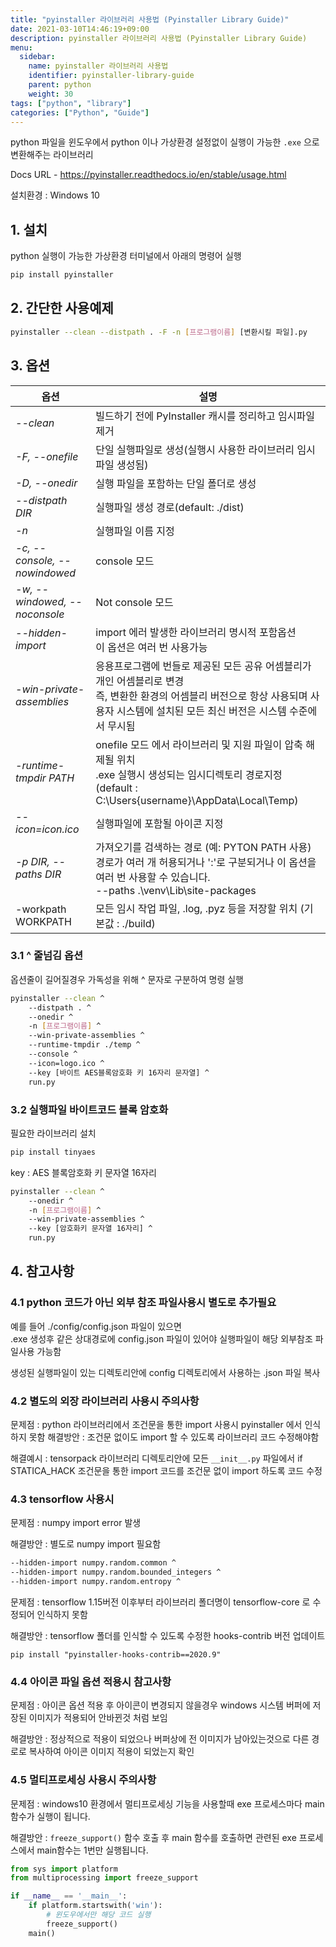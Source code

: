 ```yaml
---
title: "pyinstaller 라이브러리 사용법 (Pyinstaller Library Guide)"
date: 2021-03-10T14:46:19+09:00
description: pyinstaller 라이브러리 사용법 (Pyinstaller Library Guide)
menu:
  sidebar:
    name: pyinstaller 라이브러리 사용법
    identifier: pyinstaller-library-guide
    parent: python
    weight: 30
tags: ["python", "library"]
categories: ["Python", "Guide"]
---
```




python 파일을 윈도우에서 python 이나 가상환경 설정없이 실행이 가능한 `.exe` 으로 변환해주는 라이브러리

Docs URL - https://pyinstaller.readthedocs.io/en/stable/usage.html

설치환경 : Windows 10

## 1. 설치

python 실행이 가능한 가상환경 터미널에서 아래의 명령어 실행

```bash
pip install pyinstaller
```



## 2. 간단한 사용예제

```bash
pyinstaller --clean --distpath . -F -n [프로그램이름] [변환시킬 파일].py
```



## 3. 옵션

|옵션           |설명|
|---                |---|
|*--clean*          |빌드하기 전에 PyInstaller 캐시를 정리하고 임시파일 제거|
|*-F, --onefile*    |단일 실행파일로 생성(실행시 사용한 라이브러리 임시파일 생성됨)|
|*-D, --onedir*     |실행 파일을 포함하는 단일 폴더로 생성|
|*--distpath DIR*   |실행파일 생성 경로(default: ./dist)|
|*-n*               |실행파일 이름 지정|
|*-c, --console, --nowindowed*|console 모드|
|*-w, --windowed, --noconsole*|Not console 모드|
|*--hidden-import*  |import 에러 발생한 라이브러리 명시적 포함옵션 </br> 이 옵션은 여러 번 사용가능|
|*-win-private-assemblies*|응용프로그램에 번들로 제공된 모든 공유 어셈블리가 개인 어셈블리로 변경 </br>즉, 변환한 환경의 어셈블리 버전으로 항상 사용되며 사용자 시스템에 설치된 모든 최신 버전은 시스템 수준에서 무시됨|
|*-runtime-tmpdir PATH*|onefile 모드 에서 라이브러리 및 지원 파일이 압축 해제될 위치 </br> .exe 실행시 생성되는 임시디렉토리 경로지정 (default : C:\Users\{username}\AppData\Local\Temp)|
|*--icon=icon.ico*  |실행파일에 포함될 아이콘 지정|
|*-p DIR, --paths DIR*|가져오기를 검색하는 경로 (예: PYTON PATH 사용) </br> 경로가 여러 개 허용되거나 ':'로 구분되거나 이 옵션을 여러 번 사용할 수 있습니다. </br> --paths .\venv\Lib\site-packages|
|-workpath WORKPATH |모든 임시 작업 파일, .log, .pyz 등을 저장할 위치 (기본값 : ./build)|

### 3.1 ^ 줄넘김 옵션

옵션줄이 길어질경우 가독성을 위해 ^ 문자로 구분하여 명령 실행

```bash
pyinstaller --clean ^
	--distpath . ^
	--onedir ^
	-n [프로그램이름] ^
	--win-private-assemblies ^
	--runtime-tmpdir ./temp ^
	--console ^
	--icon=logo.ico ^
	--key [바이트 AES블록암호화 키 16자리 문자열] ^
	run.py
```

### 3.2 실행파일 바이트코드 블록 암호화

필요한 라이브러리 설치

```bash
pip install tinyaes
```

key : AES 블록암호화 키 문자열 16자리 

```bash
pyinstaller --clean ^
	--onedir ^
	-n [프로그램이름] ^
	--win-private-assemblies ^
	--key [암호화키 문자열 16자리] ^
	run.py
```



## 4. 참고사항

### 4.1 python 코드가 아닌 외부 참조 파일사용시 별도로 추가필요

예를 들어 ./config/config.json 파일이 있으면  
.exe 생성후 같은 상대경로에 config.json 파일이 있어야 실행파일이 해당 외부참조 파일사용 가능함    

생성된 실행파일이 있는 디렉토리안에 config 디렉토리에서 사용하는 .json 파일 복사

### 4.2 별도의 외장 라이브러리 사용시 주의사항

문제점 : python 라이브러리에서 조건문을 통한 import 사용시 pyinstaller 에서 인식하지 못함
해결방안 : 조건문 없이도 import 할 수 있도록 라이브러리 코드 수정해야함

해결예시 : tensorpack 라이브러리 디렉토리안에 모든 `__init__.py` 파일에서 if STATICA_HACK 조건문을 통한 import 코드를 조건문 없이 import 하도록 코드 수정

### 4.3 tensorflow 사용시

문제점 : numpy import error 발생

해결방안 : 별도로 numpy import 필요함

```bash
--hidden-import numpy.random.common ^
--hidden-import numpy.random.bounded_integers ^
--hidden-import numpy.random.entropy ^
```

문제점 : tensorflow 1.15버전 이후부터 라이브러리 폴더명이 tensorflow-core 로 수정되어 인식하지 못함

해결방안 : tensorflow 폴더를 인식할 수 있도록 수정한 hooks-contrib 버전 업데이트

`pip install "pyinstaller-hooks-contrib==2020.9"`

### 4.4 아이콘 파일 옵션 적용시 참고사항

문제점 : 아이콘 옵션 적용 후 아이콘이 변경되지 않을경우 windows 시스템 버퍼에 저장된 이미지가 적용되어 안바뀐것 처럼 보임

해결방안 : 정상적으로 적용이 되었으나 버퍼상에 전 이미지가 남아있는것으로 다른 경로로 복사하여 아이콘 이미지 적용이 되었는지 확인

### 4.5 멀티프로세싱 사용시 주의사항

문제점 : windows10 환경에서 멀티프로세싱 기능을 사용할때 exe 프로세스마다 main함수가 실행이 됩니다.

해결방안 : `freeze_support()` 함수 호출 후 main 함수를 호출하면 관련된 exe 프로세스에서 main함수는 1번만 실행됩니다.

```python
from sys import platform
from multiprocessing import freeze_support

if __name__ == '__main__':
    if platform.startswith('win'):
        # 윈도우에서만 해당 코드 실행
        freeze_support()
	main()
```
